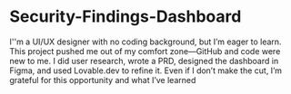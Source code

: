 # Security-Findings-Dashboard
I''m a UI/UX designer with no coding background, but I’m eager to learn. This project pushed me out of my comfort zone—GitHub and code were new to me. I did user research, wrote a PRD, designed the dashboard in Figma, and used Lovable.dev to refine it. Even if I don’t make the cut, I’m grateful for this opportunity and what I’ve learned
